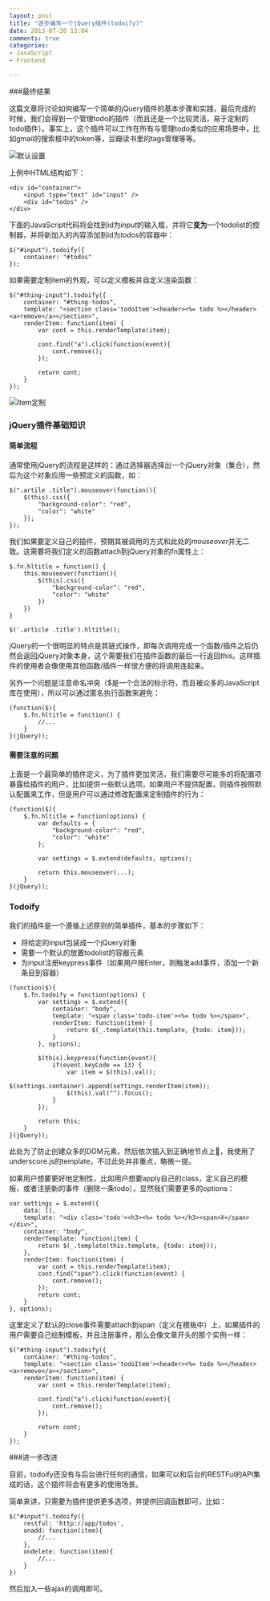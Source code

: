 ```yaml
---
layout: post
title: "逐步编写一个jQuery插件(todoify)"
date: 2013-07-20 13:04
comments: true
categories: 
- JavaScript
- Frontend

---
```


###最终结果

这篇文章将讨论如何编写一个简单的jQuery插件的基本步骤和实践，最后完成的时候，我们会得到一个管理todo的插件（而且还是一个比较灵活，易于定制的todo插件）。事实上，这个插件可以工作在所有与管理todo类似的应用场景中，比如gmail的搜索框中的token等，豆瓣读书里的tags管理等等。

![默认设置](http://abruzzi.github.com/images/2013/07/todo-origin.resized.png)

上例中HTML结构如下：

```
<div id="container">
    <input type="text" id="input" />
    <div id="todos" />
</div>
```

下面的JavaScript代码将会找到id为*input*的输入框，并将它**变为**一个todolist的控制器，并将新加入的内容添加到id为*todos*的容器中：

```
$("#input").todoify({
	container: "#todos"
});
```

如果需要定制item的外观，可以定义模板并自定义渲染函数：

```
$("#thing-input").todoify({
    container: "#thing-todos",
    template: "<section class='todoItem'><header><%= todo %></header><a>remove</a></section>",
    renderItem: function(item) {
        var cont = this.renderTemplate(item);

        cont.find("a").click(function(event){
            cont.remove();
        });

        return cont;
    }
});
```

![Item定制](http://abruzzi.github.com/images/2013/07/todo-customized.resized.png)

### jQuery插件基础知识

#### 简单流程
通常使用jQuery的流程是这样的：通过选择器选择出一个jQuery对象（集合），然后为这个对象应用一些预定义的函数，如：

```
$(".artile .title").mouseover(function(){
	$(this).css({
		"background-color": "red",
		"color": "white"
	});
});
```

我们如果要定义自己的插件，预期其被调用的方式和此处的*mouseover*并无二致。这需要将我们定义的函数attach到jQuery对象的fn属性上：

```
$.fn.hltitle = function() {
	this.mouseover(function(){
		$(this).css({
			"background-color": "red",
		 	"color": "white"
		})
	})
}

$('.article .title').hltitle();
```

jQuery的一个很明显的特点是其链式操作，即每次调用完成一个函数/插件之后仍然会返回jQuery对象本身，这个需要我们在插件函数的最后一行返回*this*。这样插件的使用者会像使用其他函数/插件一样很方便的将调用连起来。

另外一个问题是注意命名冲突（$是一个合法的标示符，而且被众多的JavaScript库在使用），所以可以通过匿名执行函数来避免：

```
(function($){
	$.fn.hltitle = function() {
		//...
	}
}(jQuery));
```

#### 需要注意的问题

上面是一个最简单的插件定义，为了插件更加灵活，我们需要尽可能多的将配置项暴露给插件的用户，比如提供一些默认选项，如果用户不提供配置，则插件按照默认配置来工作，但是用户可以通过修改配置来定制插件的行为：

```
(function($){
	$.fn.hltitle = function(options) {
		var defaults = {
			"background-color": "red",
		 	"color": "white"				
		};
		
		var settings = $.extend(defaults, options);
		
		return this.mouseover(...);
	}
}(jQuery));

```

### Todoify

我们的插件是一个遵循上述原则的简单插件，基本的步骤如下：

-	将给定的input包装成一个jQuery对象
-	需要一个默认的放置todolist的容器元素
-	为input注册keypress事件（如果用户按Enter，则触发add事件，添加一个新条目到容器）

```
(function($){
    $.fn.todoify = function(options) {
        var settings = $.extend({
            container: "body",
            template: "<span class='todo-item'><%= todo %></span>",
            renderItem: function(item) {
	            return $(_.template(this.template, {todo: item}));
            }
        }, options);

        $(this).keypress(function(event){
            if(event.keyCode == 13) {
                var item = $(this).val();
                $(settings.container).append(settings.renderItem(item));
                $(this).val("").focus();
            }
        });

        return this;
    }
}(jQuery));
```

此处为了防止创建众多的DOM元素，然后依次插入到正确地节点上，我使用了underscore.js的template，不过此处并非重点，略微一提。

如果用户想要更好地定制性，比如用户想要apply自己的class，定义自己的模板，或者注册新的事件（删除一条todo），显然我们需要更多的options：

```
var settings = $.extend({
    data: [],
    template: "<div class='todo'><h3><%= todo %></h3><span>X</span></div>",
    container: "body",
    renderTemplate: function(item) {
        return $(_.template(this.template, {todo: item}));
    },
    renderItem: function(item) {
        var cont = this.renderTemplate(item);
        cont.find("span").click(function(event) {
            cont.remove();
        });
        return cont;
    }
}, options);
```

这里定义了默认的close事件需要attach到span（定义在模板中）上，如果插件的用户需要自己绘制模板，并且注册事件，那么会像文章开头的那个实例一样：

```
$("#thing-input").todoify({
    container: "#thing-todos",
    template: "<section class='todoItem'><header><%= todo %></header><a>remove</a></section>",
    renderItem: function(item) {
        var cont = this.renderTemplate(item);

        cont.find("a").click(function(event){
            cont.remove();
        });

        return cont;
    }
});
```

###进一步改进

目前，todoify还没有与后台进行任何的通信，如果可以和后台的RESTFul的API集成的话，这个插件将会有更多的使用场景。

简单来讲，只需要为插件提供更多选项，并提供回调函数即可，比如：

```
$("#input").todoify({
	restful: 'http://app/todos',
	onadd: function(item){
		//...
	},
	ondelete: function(item){
		//...
	}
})
```

然后加入一些ajax的调用即可。